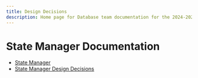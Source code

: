 ```yaml
---
title: Design Decisions
description: Home page for Database team documentation for the 2024-2025 year.
---
```


# State Manager Documentation
- [State Manager](state-manager)
- [State Manager Design Decisions](design-decisions)

